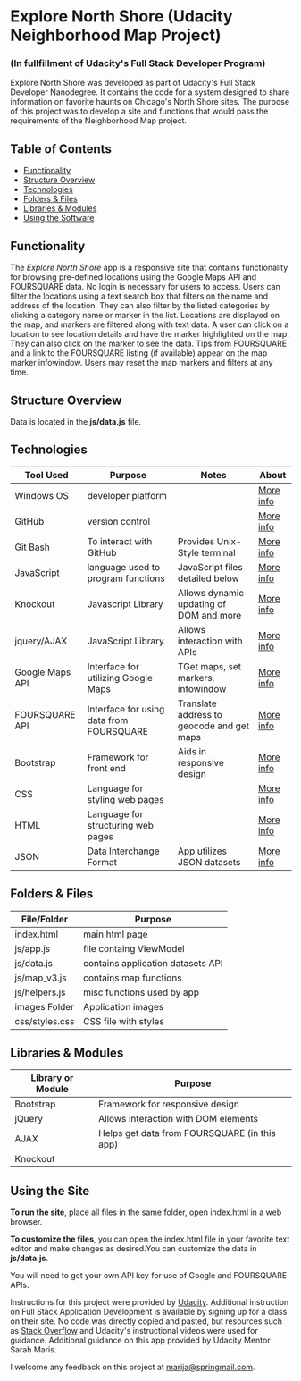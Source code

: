 # Explore North Shore (Udacity Neighborhood Map Project)
### (In fullfillment of Udacity's Full Stack Developer Program)

Explore North Shore was developed as part of Udacity's Full Stack Developer Nanodegree. It contains the code for a system designed to share information on favorite haunts on Chicago's North Shore sites. The purpose of this project was to develop a site and functions that would pass the requirements of the Neighborhood Map project.

## Table of Contents
 * [Functionality](#functionality)
 * [Structure Overview](#structure-overview)
 * [Technologies](#technologies)
 * [Folders & Files](#folders-files)
 * [Libraries & Modules](#libraries-modules)
 * [Using the Software](#using-software)

<a id="functionality"></a>
## Functionality
The *Explore North Shore* app is a responsive site that contains functionality for browsing pre-defined locations using the Google Maps API and FOURSQUARE data. No login is necessary for users to access. Users can filter the locations using a text search box that filters on the name and address of the location. They can also filter by the listed categories by clicking a category name or marker in the list. Locations are displayed on the map, and markers are filtered along with text data. A user can click on a location to see location details and have the marker highlighted on the map. They can also click on the marker to see the data. Tips from FOURSQUARE and a link to the FOURSQUARE listing (if available) appear on the map marker infowindow. Users may reset the map markers and filters at any time.
<a id="structure-overview"></a>
## Structure Overview

Data is located in the **js/data.js** file.
<a id="technologies"></a>
## Technologies

| Tool Used  | Purpose                                      | Notes                                     | About         |
| ---------- | -------------------------------------------- | ----------------------------------------- | ------------- |
| Windows OS | developer platform                           |                                           | [More info](http://www.microsoft.com) |
| GitHub     | version control       |       | [More info](https://en.wikipedia.org/wiki/GitHub) |
| Git Bash   | To interact with GitHub                      | Provides Unix-Style terminal              | [More info](https://en.wikipedia.org/wiki/Bash_(Unix_shell)) |
| JavaScript     | language used to program functions       | JavaScript files detailed below           | [More info](https://www.javascript.com/) |
| Knockout      | Javascript Library                        | Allows dynamic updating of DOM and more   | [More info](http://knockoutjs.com/) |
| jquery/AJAX | JavaScript Library      | Allows interaction with APIs        | [More info](https://jquery.com/) |
| Google Maps API | Interface for utilizing Google Maps     | TGet maps, set markers, infowindow        | [More info](https://developers.google.com/maps/) |
| FOURSQUARE API | Interface for using data from FOURSQUARE | Translate address to geocode and get maps | [More info](https://developer.foursquare.com/) |
| Bootstrap | Framework for front end                       | Aids in responsive design                 | [More info](http://getbootstrap.com/) |
| CSS       | Language for styling web pages                |                                           | [More info](http://www.w3schools.com/css/css_intro.asp) |
| HTML      | Language for structuring web pages            |                                           | [More info](http://www.w3schools.com/html/html_intro.asp) |
| JSON      | Data Interchange Format                       | App utilizes JSON datasets                | [More info](http://www.json.org/) |

<a id="folders-files"></a>
## Folders & Files

| File/Folder      | Purpose                             |
| ---------------- | ----------------------------------- |
| index.html       | main html page                      |
| js/app.js        | file containg ViewModel             |
| js/data.js       | contains application datasets API   |
| js/map_v3.js     | contains map functions              |
| js/helpers.js    | misc functions used by app          |
| images Folder    | Application images                  |
| css/styles.css   | CSS file with styles                |

<a id="libraries-modules"></a>
## Libraries & Modules
| Library or Module | Purpose                                                        |
| ----------------- | -------------------------------------------------------------- |
| Bootstrap         | Framework for responsive design               |
| jQuery            | Allows interaction with DOM elements          |
| AJAX              | Helps get data from FOURSQUARE (in this app)  |
| Knockout          |        |

<a id="using-software"></a>
## Using the Site

**To run the site**, place all files in the same folder, open index.html in a web browser.

**To customize the files**, you can open the index.html file in your favorite text editor and make changes as desired.You can customize the data in **js/data.js**.

You will need to get your own API key for use of Google and FOURSQUARE APIs.

Instructions for this project were provided by [Udacity](http://www.Udacity.com). Additional instruction on Full Stack Application Development is available by signing up for a class on their site. No code was directly copied and pasted, but resources such as [Stack Overflow](http://www.stackoverflow.com) and Udacity's instructional videos were used for guidance. Additional guidance on this app provided by Udacity Mentor Sarah Maris.

I welcome any feedback on this project at marija@springmail.com.
